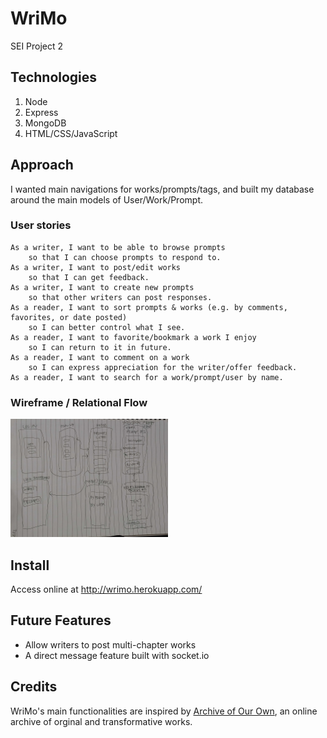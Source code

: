 # WriMo
SEI Project 2

## Technologies

1. Node
2. Express
3. MongoDB
4. HTML/CSS/JavaScript


## Approach
I wanted main navigations for works/prompts/tags, and built my database around the main models of User/Work/Prompt.


### User stories
``` text
As a writer, I want to be able to browse prompts 
    so that I can choose prompts to respond to.
As a writer, I want to post/edit works 
    so that I can get feedback.
As a writer, I want to create new prompts 
    so that other writers can post responses.
As a reader, I want to sort prompts & works (e.g. by comments, favorites, or date posted)
    so I can better control what I see.
As a reader, I want to favorite/bookmark a work I enjoy 
    so I can return to it in future.
As a reader, I want to comment on a work 
    so I can express appreciation for the writer/offer feedback.
As a reader, I want to search for a work/prompt/user by name.

```

### Wireframe / Relational Flow
<img width="50%" src='/misc/user-flow.jpg' />



## Install
Access online at http://wrimo.herokuapp.com/

## Future Features
- Allow writers to post multi-chapter works
- A direct message feature built with socket.io

## Credits
WriMo's main functionalities are inspired by <a href="https://github.com/otwcode/otwarchive">Archive of Our Own</a>, an online archive of orginal and transformative works. 